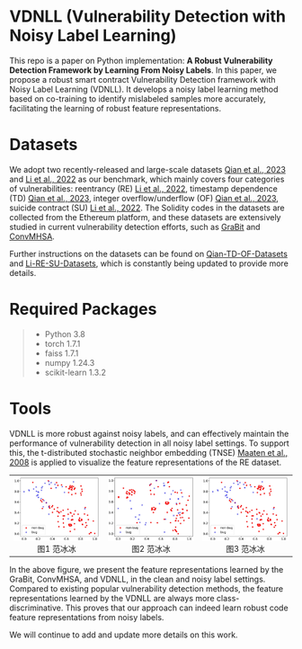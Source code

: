 # VDNLL (Vulnerability Detection with Noisy Label Learning)
This repo is a paper on Python implementation: **A Robust Vulnerability Detection Framework by Learning From Noisy Labels**. In this paper, we propose a robust smart contract Vulnerability Detection framework with Noisy Label Learning (VDNLL). It develops a noisy label learning method based on co-training to identify mislabeled samples more accurately, facilitating the learning of robust feature representations. 

# Datasets
We adopt two recently-released and large-scale datasets [Qian et al., 2023](https://dl.acm.org/doi/10.1145/3543507.3583367) and [Li et al., 2022](https://ieeexplore.ieee.org/abstract/document/10261219) as our benchmark, which mainly covers four categories of vulnerabilities: reentrancy (RE) [Li et al., 2022](https://ieeexplore.ieee.org/abstract/document/10261219), timestamp dependence (TD) [Qian et al., 2023](https://dl.acm.org/doi/10.1145/3543507.3583367), integer overflow/underflow (OF) [Qian et al., 2023](https://dl.acm.org/doi/10.1145/3543507.3583367), suicide contract (SU) [Li et al., 2022](https://ieeexplore.ieee.org/abstract/document/10261219). The Solidity codes in the datasets are collected from the Ethereum platform, and these datasets are extensively studied in current vulnerability detection efforts, such as [GraBit](https://ieeexplore.ieee.org/document/10301241) and [ConvMHSA](https://ieeexplore.ieee.org/document/10301256).

Further instructions on the datasets can be found on [Qian-TD-OF-Datasets](https://github.com/Messi-Q/Smart-Contract-Dataset) and [Li-RE-SU-Datasets](https://github.com/Messi-Q/Smart-Contract-Dataset), which is constantly being updated to provide more details.

# Required Packages
> - Python 3.8
> - torch 1.7.1
> - faiss 1.7.1
> - numpy 1.24.3
> - scikit-learn 1.3.2

# Tools
VDNLL is more robust against noisy labels, and can effectively maintain the performance of vulnerability detection in all noisy label settings. To support this, the t-distributed stochastic neighbor embedding (TNSE) [Maaten et al., 2008](https://jmlr.org/papers/v9/vandermaaten08a.html) is applied to visualize the feature representations of the RE dataset. 

<table>
    <tr>
        <td ><center><img src="Datasets/Figs/ConvMHSA_RE_clean_II.jpg" >图1 范冰冰 </center></td>
        <td ><center><img src="Datasets/Figs/ConvMHSA_RE_noise_36_II.jpg" >图2 范冰冰</center></td>
        <td ><center><img src="Datasets/Figs/ConvMHSA_RE_clean_II.jpg" >图3 范冰冰 </center></td>
    </tr>
</table>

In the above figure, we present the feature representations learned by the GraBit, ConvMHSA, and VDNLL, in the clean and noisy label settings. Compared to existing popular vulnerability detection methods, the feature representations learned by the VDNLL are always more class-discriminative. This proves that our approach can indeed learn robust code feature representations from noisy labels.

We will continue to add and update more details on this work.
